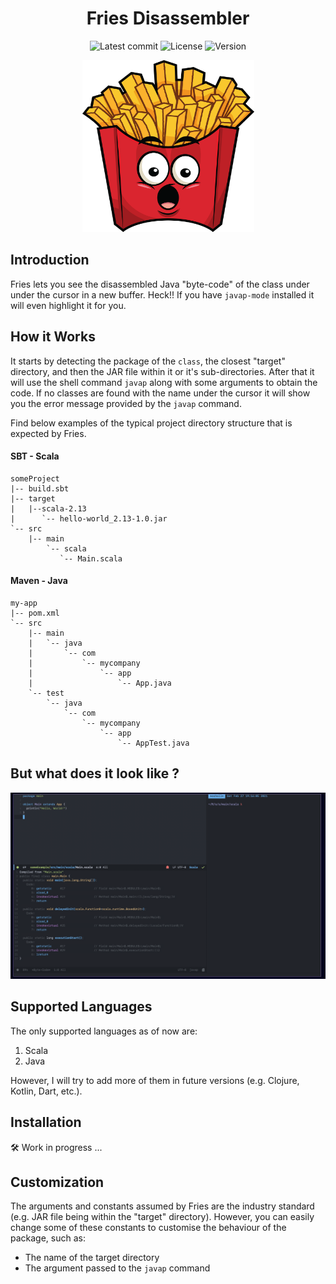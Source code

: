 <div align="center">
  
# Fries Disassembler  

![Latest commit](https://img.shields.io/github/last-commit/tomas-ramos21/Fries/main?style=flat)
![License](https://img.shields.io/github/license/tomas-ramos21/Fries?color=purple)
![Version](https://img.shields.io/github/manifest-json/v/tomas-ramos21/Fries?color=purple)

<img src="/img/fries.png" width="275" height="275">

</div>

## Introduction
Fries lets you see the disassembled Java "byte-code" of the class under under the cursor in a new buffer. Heck!! If you have `javap-mode` installed it will even highlight it for you.

## How it Works
It starts by detecting the package of the `class`, the closest "target" directory, and then the JAR file within it or it's sub-directories. After that it will use the shell command `javap` along with some arguments to obtain the code. If no classes are found with the name under the cursor it will show you the error message provided by the `javap` command.

Find below examples of the typical project directory structure that is expected by Fries.

#### SBT - Scala
```
someProject
|-- build.sbt
|-- target
|   |--scala-2.13
|      `-- hello-world_2.13-1.0.jar
`-- src
    |-- main
        `-- scala
           `-- Main.scala

```

#### Maven - Java
```
my-app
|-- pom.xml
`-- src
    |-- main
    |   `-- java
    |       `-- com
    |           `-- mycompany
    |               `-- app
    |                   `-- App.java
    `-- test
        `-- java
            `-- com
                `-- mycompany
                    `-- app
                        `-- AppTest.java
```

## But what does it look like ?
<div align="center">
  <img src="/img/example.png">
</div>


## Supported Languages
The only supported languages as of now are:

 1. Scala
 2. Java

However, I will try to add more of them in future versions (e.g. Clojure, Kotlin, Dart, etc.).

## Installation
🛠 Work in progress ...

## Customization
The arguments and constants assumed by Fries are the industry standard (e.g. JAR file being within the "target" directory). However, you can easily change some of these constants to customise the behaviour of the package, such as:

 - The name of the target directory
 - The argument passed to the `javap` command
